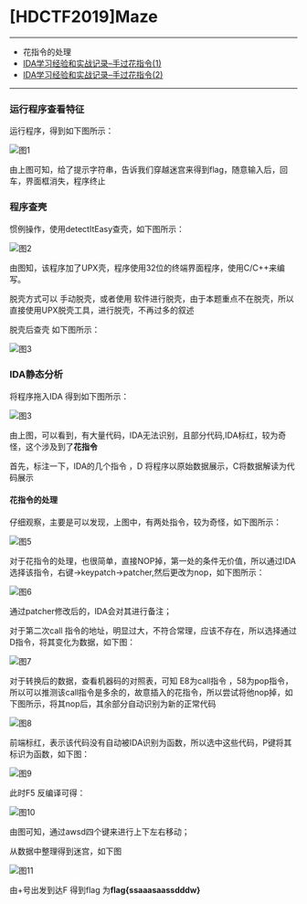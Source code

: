 # [HDCTF2019]Maze

---

- 花指令的处理
- [IDA学习经验和实战记录–手过花指令(1)](https://blog.csdn.net/weixin_44352049/article/details/85567929)
- [IDA学习经验和实战记录–手过花指令(2)](https://blog.csdn.net/weixin_44352049/article/details/85850733)

---

### 运行程序查看特征

运行程序，得到如下图所示：

![图1](D:\Binary_Study\[HDCTF2019]Maze\1.png)

由上图可知，给了提示字符串，告诉我们穿越迷宫来得到flag，随意输入后，回车，界面框消失，程序终止



### 程序查壳

惯例操作，使用detectItEasy查壳，如下图所示：

![图2](D:\Binary_Study\[HDCTF2019]Maze\2.png)

由图知，该程序加了UPX壳，程序使用32位的终端界面程序，使用C/C++来编写。

脱壳方式可以 手动脱壳，或者使用 软件进行脱壳，由于本题重点不在脱壳，所以直接使用UPX脱壳工具，进行脱壳，不再过多的叙述

脱壳后查壳 如下图所示：

![图3](D:\Binary_Study\[HDCTF2019]Maze\3.png)



### IDA静态分析

将程序拖入IDA 得到如下图所示：

![图3](D:\Binary_Study\[HDCTF2019]Maze\4.png)

由上图，可以看到，有大量代码，IDA无法识别，且部分代码,IDA标红，较为奇怪，这个涉及到了**花指令**

首先，标注一下，IDA的几个指令 ，D 将程序以原始数据展示，C将数据解读为代码展示



#### 花指令的处理

仔细观察，主要是可以发现，上图中，有两处指令，较为奇怪，如下图所示：

![图5](D:\Binary_Study\[HDCTF2019]Maze\5.png)

对于花指令的处理，也很简单，直接NOP掉，第一处的条件无价值，所以通过IDA选择该指令，右键->keypatch->patcher,然后更改为nop，如下图所示：

![图6](D:\Binary_Study\[HDCTF2019]Maze\6.png)

通过patcher修改后的，IDA会对其进行备注；

对于第二次call 指令的地址，明显过大，不符合常理，应该不存在，所以选择通过D指令，将其变化为数据，如下图：

![图7](D:\Binary_Study\[HDCTF2019]Maze\7.png)

对于转换后的数据，查看机器码的对照表，可知 E8为call指令 ，58为pop指令，所以可以推测该call指令是多余的，故意插入的花指令，所以尝试将他nop掉，如下图所示，将其nop后，其余部分自动识别为新的正常代码

![图8](D:\Binary_Study\[HDCTF2019]Maze\8.png)



前端标红，表示该代码没有自动被IDA识别为函数，所以选中这些代码，P键将其标识为函数，如下图：

![图9](D:\Binary_Study\[HDCTF2019]Maze\9.png)

此时F5 反编译可得：

![图10](D:\Binary_Study\[HDCTF2019]Maze\10.png)

由图可知，通过awsd四个键来进行上下左右移动；

从数据中整理得到迷宫，如下图

![图11](D:\Binary_Study\[HDCTF2019]Maze\11.png)

由+号出发到达F  得到flag 为**flag{ssaaasaassdddw}**